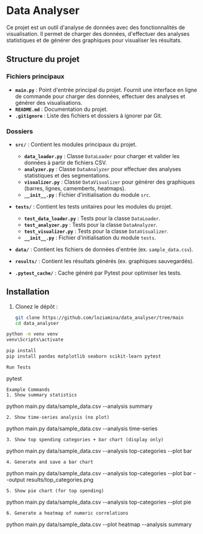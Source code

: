# Data Analyser

Ce projet est un outil d'analyse de données avec des fonctionnalités de visualisation. Il permet de charger des données, d'effectuer des analyses statistiques et de générer des graphiques pour visualiser les résultats.

## Structure du projet

### Fichiers principaux

- **`main.py`** : Point d'entrée principal du projet. Fournit une interface en ligne de commande pour charger des données, effectuer des analyses et générer des visualisations.
- **`README.md`** : Documentation du projet.
- **`.gitignore`** : Liste des fichiers et dossiers à ignorer par Git.

### Dossiers

- **`src/`** : Contient les modules principaux du projet.

  - **`data_loader.py`** : Classe `DataLoader` pour charger et valider les données à partir de fichiers CSV.
  - **`analyzer.py`** : Classe `DataAnalyzer` pour effectuer des analyses statistiques et des segmentations.
  - **`visualizer.py`** : Classe `DataVisualizer` pour générer des graphiques (barres, lignes, camemberts, heatmaps).
  - **`__init__.py`** : Fichier d'initialisation du module `src`.

- **`tests/`** : Contient les tests unitaires pour les modules du projet.

  - **`test_data_loader.py`** : Tests pour la classe `DataLoader`.
  - **`test_analyzer.py`** : Tests pour la classe `DataAnalyzer`.
  - **`test_visualizer.py`** : Tests pour la classe `DataVisualizer`.
  - **`__init__.py`** : Fichier d'initialisation du module `tests`.

- **`data/`** : Contient les fichiers de données d'entrée (ex. `sample_data.csv`).
- **`results/`** : Contient les résultats générés (ex. graphiques sauvegardés).

- **`.pytest_cache/`** : Cache généré par Pytest pour optimiser les tests.

## Installation

1. Clonez le dépôt :
   ```bash
   git clone https://github.com/loziamina/data_analyser/tree/main
   cd data_analyser
   ```

```bash
python -m venv venv
venv\Scripts\activate
```

```bash
pip install
pip install pandas matplotlib seaborn scikit-learn pytest
```

```
Run Tests
```

pytest

```
Example Commands
1. Show summary statistics
```

python main.py data/sample_data.csv --analysis summary

```
2. Show time-series analysis (no plot)
```

python main.py data/sample_data.csv --analysis time-series

```
3. Show top spending categories + bar chart (display only)
```

python main.py data/sample_data.csv --analysis top-categories --plot bar

```
4. Generate and save a bar chart
```

python main.py data/sample_data.csv --analysis top-categories --plot bar --output results/top_categories.png

```
5. Show pie chart (for top spending)
```

python main.py data/sample_data.csv --analysis top-categories --plot pie

```
6. Generate a heatmap of numeric correlations
```

python main.py data/sample_data.csv --plot heatmap --analysis summary

```

```
